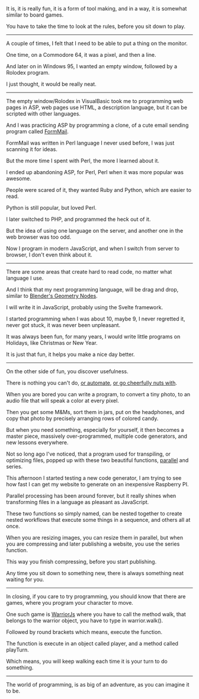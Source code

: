 It is, it is really fun, it is a form of tool making,
and in a way, it is somewhat similar to board games.

You have to take the time to look at the rules,
before you sit down to play.

---

A couple of times,
I felt that I need to be able to put a thing on the monitor.

One time, on a Commodore 64,
it was a pixel, and then a line.

And later on in Windows 95,
I wanted an empty window, followed by a Rolodex program.

I just thought,
it would be really neat.

---

The empty window/Rolodex in VisualBasic took me to programming web pages in ASP,
web pages use HTML, a description language, but it can be scripted with other languages.

And I was practicing ASP by programming a clone,
of a cute email sending program called [FormMail][1].

FormMail was written in Perl language I never used before,
I was just scanning it for ideas.

But the more time I spent with Perl,
the more I learned about it.

I ended up abandoning ASP,
for Perl, Perl when it was more popular was awesome.

People were scared of it,
they wanted Ruby and Python, which are easier to read.

Python is still popular,
but loved Perl.

I later switched to PHP,
and programmed the heck out of it.

But the idea of using one language on the server,
and another one in the web browser was too odd.

Now I program in modern JavaScript,
and when I switch from server to browser, I don't even think about it.

---

There are some areas that create hard to read code,
no matter what language I use.

And I think that my next programming language,
will be drag and drop, similar to [Blender's Geometry Nodes][2].

I will write it in JavaScript,
probably using the Svelte framework.

I started programming when I was about 10, maybe 9,
I never regretted it, never got stuck, it was never been unpleasant.

It was always been fun,
for many years, I would write little programs on Holidays, like Christmas or New Year.

It is just that fun,
it helps you make a nice day better.

---

On the other side of fun,
you discover usefulness.

There is nothing you can't do,
[or automate][3], [or go cheerfully nuts with][4].

When you are bored you can write a program, to convert a tiny photo,
to an audio file that will speak a color at every pixel.

Then you get some M&Ms, sort them in jars,
put on the headphones, and copy that photo by precisely arranging rows of colored candy.

But when you need something, especially for yourself,
it then becomes a master piece, massively over-programmed, multiple code generators, and new lessons everywhere.

Not so long ago I've noticed, that a program used for transpiling, or optimizing files,
popped up with these two beautiful functions, [parallel][5] and series.

This afternoon I started testing a new code generator,
I am trying to see how fast I can get my website to generate on an inexpensive Raspberry PI.

Parallel processing has been around forever,
but it really shines when transforming files in a language as pleasant as JavaScript.

These two functions so simply named,
can be nested together to create nested workflows that execute some things in a sequence, and others all at once.

When you are resizing images, you can resize them in parallel,
but when you are compressing and later publishing a website, you use the series function.

This way you finish compressing,
before you start publishing.

Any time you sit down to something new,
there is always something neat waiting for you.

---

In closing, if you care to try programming,
you should know that there are games, where you program your character to move.

One such game is [WarriorJs][6] where you have to call the method walk,
that belongs to the warrior object, you have to type in warrior.walk().

Followed by round brackets which means,
execute the function.

The function is execute in an object called player,
and a method called playTurn.

Which means,
you will keep walking each time it is your turn to do something.

---

The world of programming,
is as big of an adventure, as you can imagine it to be.


[1]: https://en.wikipedia.org/wiki/FormMail
[2]: https://www.youtube.com/results?search_query=+Blender%27s+Geometry+Nodes
[3]: https://github.com/rwaldron/johnny-five#hello-johnny
[4]: https://github.com/NARKOZ/hacker-scripts
[5]: https://gulpjs.com/docs/en/api/parallel/
[6]: https://warriorjs.com/
